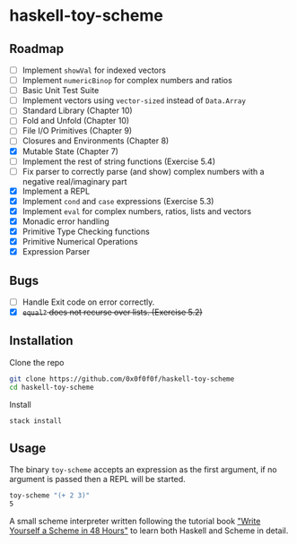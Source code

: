 # haskell-toy-scheme

## Roadmap

- [ ] Implement `showVal` for indexed vectors
- [ ] Implement `numericBinop` for complex numbers and ratios
- [ ] Basic Unit Test Suite
- [ ] Implement vectors using `vector-sized` instead of `Data.Array`
- [ ] Standard Library (Chapter 10)
- [ ] Fold and Unfold (Chapter 10)
- [ ] File I/O Primitives (Chapter 9)
- [ ] Closures and Environments (Chapter 8)
- [X] Mutable State (Chapter 7)
- [ ] Implement the rest of string functions (Exercise 5.4)
- [ ] Fix parser to correctly parse (and show) complex numbers with a negative real/imaginary part
- [x] Implement a REPL
- [x] Implement `cond` and `case` expressions (Exercise 5.3)
- [x] Implement `eval` for complex numbers, ratios, lists and vectors
- [x] Monadic error handling
- [x] Primitive Type Checking functions
- [x] Primitive Numerical Operations
- [x] Expression Parser

## Bugs

- [ ] Handle Exit code on error correctly.
- [x] ~~`equal?` does not recurse over lists. (Exercise 5.2)~~

## Installation

Clone the repo
```sh
git clone https://github.com/0x0f0f0f/haskell-toy-scheme
cd haskell-toy-scheme
```

Install

```
stack install
```

## Usage

The binary `toy-scheme` accepts an expression as the first
argument, if no argument is passed then a REPL will be started.

```sh 
toy-scheme "(+ 2 3)"
5
```

A small scheme interpreter written following the tutorial book ["Write Yourself a Scheme in 48 Hours"](https://en.wikibooks.org/wiki/Write_Yourself_a_Scheme_in_48_Hours) to learn both Haskell and Scheme in detail.
